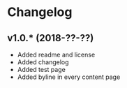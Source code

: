 Changelog
================


v1.0.* (2018-??-??)
-------------------

* Added readme and license
* Added changelog
* Added test page
* Added byline in every content page
